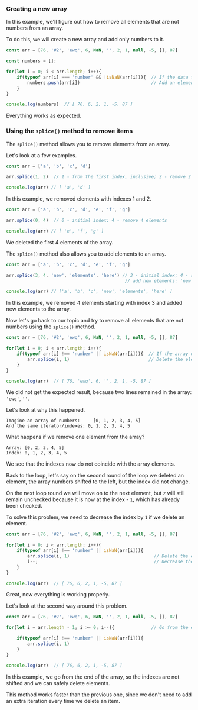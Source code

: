 ### Creating a new array

In this example, we'll figure out how to remove all elements that are not numbers from an array. 

To do this, we will create a new array and add only numbers to it.

```javascript
const arr = [76, '#2', 'ewq', 6, NaN, '', 2, 1, null, -5, [], 87]

const numbers = [];

for(let i = 0; i < arr.length; i++){
    if(typeof arr[i] === 'number' && !isNaN(arr[i])){  // If the data type of the array element is a number and it is not NaN
        numbers.push(arr[i])                           // Add an element to a new array
    }
}

console.log(numbers)  // [ 76, 6, 2, 1, -5, 87 ]
```

Everything works as expected.


### Using the `splice()` method to remove items

The `splice()` method allows you to remove elements from an array.

Let's look at a few examples.

```javascript
const arr = ['a', 'b', 'c', 'd']

arr.splice(1, 2)  // 1 - from the first index, inclusive; 2 - remove 2 elements

console.log(arr) // [ 'a', 'd' ]
```
In this example, we removed elements with indexes 1 and 2.


```javascript
const arr = ['a', 'b', 'c', 'd', 'e', 'f', 'g']

arr.splice(0, 4)  // 0 - initial index; 4 - remove 4 elements

console.log(arr) // [ 'e', 'f', 'g' ]
```
We deleted the first 4 elements of the array.


The `splice()` method also allows you to add elements to an array.

```javascript
const arr = ['a', 'b', 'c', 'd', 'e', 'f', 'g']

arr.splice(3, 4, 'new', 'elements', 'here') // 3 - initial index; 4 - remove 4 elements; 
                                             // add new elements: 'new', 'elements', 'here'

console.log(arr) // ['a', 'b', 'c', 'new', 'elements', 'here' ]
```

In this example, we removed 4 elements starting with index 3 and added new elements to the array.

Now let's go back to our topic and try to remove all elements that are not numbers using the `splice()` method.

```javascript
const arr = [76, '#2', 'ewq', 6, NaN, '', 2, 1, null, -5, [], 87]

for(let i = 0; i < arr.length; i++){
    if(typeof arr[i] !== 'number' || isNaN(arr[i])){  // If the array element is not a number or the element is NaN
        arr.splice(i, 1)                              // Delete the element
    }
}

console.log(arr)  // [ 76, 'ewq', 6, '', 2, 1, -5, 87 ]
```

We did not get the expected result, because two lines remained in the array: `'ewq'`, `''`.

Let's look at why this happened.

```
Imagine an array of numbers:     [0, 1, 2, 3, 4, 5]
And the same iterator/indexes: 0, 1, 2, 3, 4, 5
```


What happens if we remove one element from the array?
```
Array: [0, 2, 3, 4, 5]
Index: 0, 1, 2, 3, 4, 5
```

We see that the indexes now do not coincide with the array elements.

Back to the loop, let's say on the second round of the loop we deleted an element, the array numbers shifted to the left, but the index did not change.

On the next loop round we will move on to the next element, but `2` will still remain unchecked because it is now at the index - `1`, which has already been checked.

To solve this problem, we need to decrease the index by `1` if we delete an element.

```javascript
const arr = [76, '#2', 'ewq', 6, NaN, '', 2, 1, null, -5, [], 87]

for(let i = 0; i < arr.length; i++){
    if(typeof arr[i] !== 'number' || isNaN(arr[i])){
        arr.splice(i, 1)                                // Delete the element
        i--;                                            // Decrease the index by 1 1
    }
}

console.log(arr)  // [ 76, 6, 2, 1, -5, 87 ]
```

Great, now everything is working properly.


Let's look at the second way around this problem.

```javascript
const arr = [76, '#2', 'ewq', 6, NaN, '', 2, 1, null, -5, [], 87]

for(let i = arr.length - 1; i >= 0; i--){              // Go from the end of the array

    if(typeof arr[i] !== 'number' || isNaN(arr[i])){
        arr.splice(i, 1)
    }
}

console.log(arr)  // [ 76, 6, 2, 1, -5, 87 ]
```

In this example, we go from the end of the array, so the indexes are not shifted and we can safely delete elements.

This method works faster than the previous one, since we don't need to add an extra iteration every time we delete an item.
